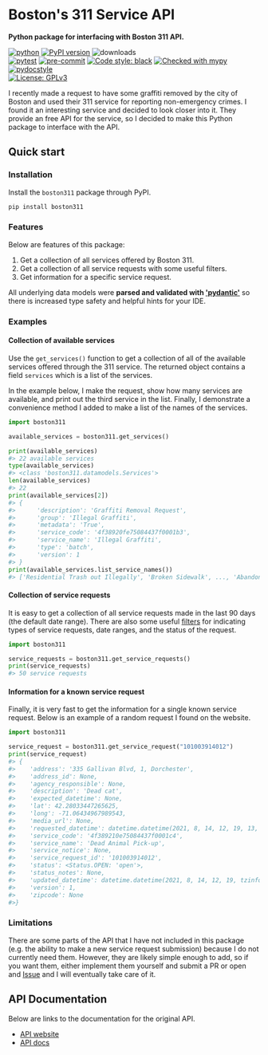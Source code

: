 # Boston's 311 Service API

**Python package for interfacing with Boston 311 API.**

[![python](https://img.shields.io/badge/Python-3.9-3776AB.svg?style=flat&logo=python&logoColor=FFFF9A)](https://www.python.org)
[![PyPI version](https://badge.fury.io/py/boston311.svg)](https://badge.fury.io/py/boston311)
![downloads](https://crate.io/packages/boston311) <br>
[![pytest](https://github.com/jhrcook/boston311/actions/workflows/test.yaml/badge.svg)](https://github.com/jhrcook/boston311/actions/workflows/test.yaml)
[![pre-commit](https://img.shields.io/badge/pre--commit-enabled-brightgreen?logo=pre-commit&logoColor=white)](https://github.com/pre-commit/pre-commit)
[![Code style: black](https://img.shields.io/badge/code%20style-black-000000.svg)](https://github.com/psf/black)
[![Checked with mypy](http://www.mypy-lang.org/static/mypy_badge.svg)](http://mypy-lang.org/)
[![pydocstyle](https://img.shields.io/badge/pydocstyle-enabled-AD4CD3)](http://www.pydocstyle.org/en/stable/) <br>
[![License: GPLv3](https://img.shields.io/badge/License-GPLv3-blue.svg)](https://www.gnu.org/licenses/gpl-3.0)

I recently made a request to have some graffiti removed by the city of Boston and used their 311 service for reporting non-emergency crimes.
I found it an interesting service and  decided to look closer into it.
They provide an free API for the service, so I decided to make this Python package to interface with the API.

## Quick start

### Installation

Install the `boston311` package through PyPI.

```bash
pip install boston311
```

### Features

Below are features of this package:

1. Get a collection of all services offered by Boston 311.
2. Get a collection of all service requests with some useful filters.
3. Get information for a specific service request.

All underlying data models were **parsed and validated with ['pydantic'](https://pydantic-docs.helpmanual.io)** so there is increased type safety and helpful hints for your IDE.

### Examples

#### Collection of available services

Use the `get_services()` function to get a collection of all of the available services offered through the 311 service.
The returned object contains a field `services` which is a list of the services.

In the example below, I make the request, show how many services are available, and print out the third service in the list.
Finally, I demonstrate a convenience method I added to make a list of the names of the services.

```python
import boston311

available_services = boston311.get_services()

print(available_services)
#> 22 available services
type(available_services)
#> <class 'boston311.datamodels.Services'>
len(available_services)
#> 22
print(available_services[2])
#> {
#>      'description': 'Graffiti Removal Request',
#>      'group': 'Illegal Graffiti',
#>      'metadata': 'True',
#>      'service_code': '4f38920fe75084437f0001b3',
#>      'service_name': 'Illegal Graffiti',
#>      'type': 'batch',
#>      'version': 1
#> }
print(available_services.list_service_names())
#> ['Residential Trash out Illegally', 'Broken Sidewalk', ..., 'Abandoned Vehicle']
```

#### Collection of service requests

It is easy to get a collection of all service requests made in the last 90 days (the default date range).
There are also some useful [filters](https://jhrcook.github.io/boston311/api.html#boston311.api.get_service_requests) for indicating types of service requests, date ranges, and the status of the request.

```python
import boston311

service_requests = boston311.get_service_requests()
print(service_requests)
#> 50 service requests
```

#### Information for a known service request

Finally, it is very fast to get the information for a single known service request.
Below is an example of a random request I found on the website.

```python
import boston311

service_request = boston311.get_service_request("101003914012")
print(service_request)
#> {
#>    'address': '335 Gallivan Blvd, 1, Dorchester',
#>    'address_id': None,
#>    'agency_responsible': None,
#>    'description': 'Dead cat',
#>    'expected_datetime': None,
#>    'lat': 42.28033447265625,
#>    'long': -71.06434967989543,
#>    'media_url': None,
#>    'requested_datetime': datetime.datetime(2021, 8, 14, 12, 19, 13, tzinfo=datetime.timezone(datetime.timedelta(days=-1, seconds=72000))),
#>    'service_code': '4f389210e75084437f0001c4',
#>    'service_name': 'Dead Animal Pick-up',
#>    'service_notice': None,
#>    'service_request_id': '101003914012',
#>    'status': <Status.OPEN: 'open'>,
#>    'status_notes': None,
#>    'updated_datetime': datetime.datetime(2021, 8, 14, 12, 19, tzinfo=datetime.timezone(datetime.timedelta(days=-1, seconds=72000))),
#>    'version': 1,
#>    'zipcode': None
#>}
```

### Limitations

There are some parts of the API that I have not included in this package (e.g. the ability to make a new service request submission) because I do not currently need them.
However, they are likely simple enough to add, so if you want them, either implement them yourself and submit a PR or open and [Issue](https://github.com/jhrcook/boston311/issues) and I will eventually take care of it.

## API Documentation

Below are links to the documentation for the original API.

- [API website](https://mayors24.cityofboston.gov/open311)
- [API docs](http://wiki.open311.org/GeoReport_v2/)
